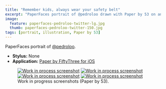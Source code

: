 ```yaml
---
title: "Remember kids, always wear your safety belt"
excerpt: "PaperFaces portrait of @pedroloo drawn with Paper by 53 on an iPad."
image: 
  feature: paperfaces-pedroloo-twitter-lg.jpg
  thumb: paperfaces-pedroloo-twitter-150.jpg
tags: [portrait, illustration, Paper by 53]
---
```


PaperFaces portrait of <a href="http://twitter.com/pedroloo">@pedroloo</a>.

* **Stylus:** None
* **Application:** [Paper by FiftyThree for iOS](http://www.fiftythree.com/paper)

<figure class="half">
	<a href="{{ site.url }}/images/paperfaces-pedroloo-process-1-lg.jpg"><img src="{{ site.url }}/images/paperfaces-pedroloo-process-1-600.jpg" alt="Work in process screenshot"></a>
	<a href="{{ site.url }}/images/paperfaces-pedroloo-process-2-lg.jpg"><img src="{{ site.url }}/images/paperfaces-pedroloo-process-2-600.jpg" alt="Work in process screenshot"></a>
	<a href="{{ site.url }}/images/paperfaces-pedroloo-process-3-lg.jpg"><img src="{{ site.url }}/images/paperfaces-pedroloo-process-3-600.jpg" alt="Work in process screenshot"></a>
	<a href="{{ site.url }}/images/paperfaces-pedroloo-process-4-lg.jpg"><img src="{{ site.url }}/images/paperfaces-pedroloo-process-4-600.jpg" alt="Work in process screenshot"></a>
	<figcaption>Work in progress screenshots (Paper by 53).</figcaption>
</figure>